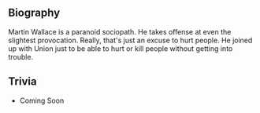 ## Biography
Martin Wallace is a paranoid sociopath. He takes offense at even the slightest provocation. Really, that's just an excuse to hurt people. He joined up with Union just to be able to hurt or kill people without getting into trouble.

## Trivia
* Coming Soon
